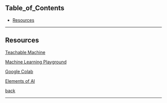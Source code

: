## Table_of_Contents

- [Resources](#Resources)

---

## Resources

<a href="https://teachablemachine.withgoogle.com/train" target="_blank">Teachable Machine</a>

<a href="https://ml-playground.com/#" target="_blank">Machine Learning Playground</a>

<a href="https://colab.research.google.com/" target="_blank">Google Colab</a>

<a href="https://www.elementsofai.com/" target="_blank">Elements of AI</a>

[back](#Table_of_Contents)

---

